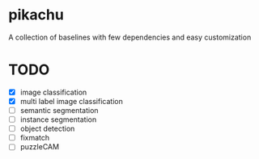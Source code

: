 # pikachu
A collection of baselines with few dependencies and easy customization

# TODO
- [x] image classification
- [x] multi label image classification
- [ ] semantic segmentation
- [ ] instance segmentation
- [ ] object detection
- [ ] fixmatch
- [ ] puzzleCAM
